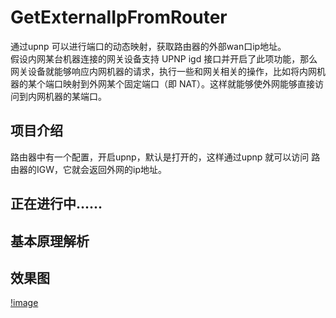 # GetExternalIpFromRouter
通过upnp 可以进行端口的动态映射，获取路由器的外部wan口ip地址。  
假设内网某台机器连接的网关设备支持 UPNP igd 接口并开启了此项功能，那么网关设备就能够响应内网机器的请求，执行一些和网关相关的操作，比如将内网机器的某个端口映射到外网某个固定端口（即 NAT）。这样就能够使外网能够直接访问到内网机器的某端口。

## 项目介绍
路由器中有一个配置，开启upnp，默认是打开的，这样通过upnp 就可以访问 路由器的IGW，它就会返回外网的ip地址。

## 正在进行中......


## 基本原理解析


## 效果图
[!image](https://github.com/gpfduoduo/GetExternalIpFromRouter/blob/master/portmap.gif)
